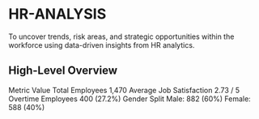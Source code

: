 # HR-ANALYSIS
To uncover trends, risk areas, and strategic opportunities within the workforce using data-driven insights from HR analytics.
## High-Level Overview
Metric	Value
Total Employees	1,470
Average Job Satisfaction	2.73 / 5
Overtime Employees	400 (27.2%)
Gender Split	Male: 882 (60%)
Female: 588 (40%)
